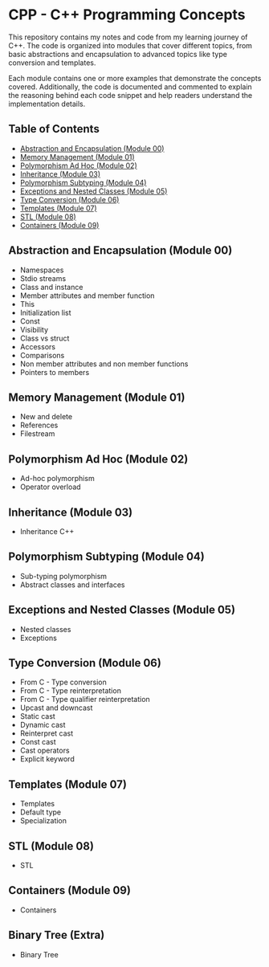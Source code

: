 # CPP - C++ Programming Concepts

This repository contains my notes and code from my learning journey of C++.
The code is organized into modules that cover different topics, from basic abstractions and encapsulation to advanced topics like type conversion and templates.

Each module contains one or more examples that demonstrate the concepts covered. Additionally, the code is documented and commented to explain the reasoning behind each code snippet and help readers understand the implementation details.

## Table of Contents

- [Abstraction and Encapsulation (Module 00)](#abstraction-and-encapsulation-module-00)
- [Memory Management (Module 01)](#memory-management-module-01)
- [Polymorphism Ad Hoc (Module 02)](#polymorphism-ad-hoc-module-02)
- [Inheritance (Module 03)](#inheritance-module-03)
- [Polymorphism Subtyping (Module 04)](#polymorphism-subtyping-module-04)
- [Exceptions and Nested Classes (Module 05)](#exceptions-and-nested-classes-module-05)
- [Type Conversion (Module 06)](#type-conversion-module-06)
- [Templates (Module 07)](#templates-module-07)
- [STL (Module 08)](#stl-module-08)
- [Containers (Module 09)](#containers-module-09)

## Abstraction and Encapsulation (Module 00)

- Namespaces
- Stdio streams
- Class and instance
- Member attributes and member function
- This
- Initialization list
- Const
- Visibility
- Class vs struct
- Accessors
- Comparisons
- Non member attributes and non member functions
- Pointers to members

## Memory Management (Module 01)

- New and delete
- References
- Filestream

## Polymorphism Ad Hoc (Module 02)

- Ad-hoc polymorphism
- Operator overload

## Inheritance (Module 03)

- Inheritance C++

## Polymorphism Subtyping (Module 04)

- Sub-typing polymorphism
- Abstract classes and interfaces

## Exceptions and Nested Classes (Module 05)

- Nested classes
- Exceptions

## Type Conversion (Module 06)

- From C - Type conversion
- From C - Type reinterpretation
- From C - Type qualifier reinterpretation
- Upcast and downcast
- Static cast
- Dynamic cast
- Reinterpret cast
- Const cast
- Cast operators
- Explicit keyword

## Templates (Module 07)

- Templates
- Default type
- Specialization

## STL (Module 08)

- STL

## Containers (Module 09)

- Containers

## Binary Tree (Extra)
- Binary Tree
